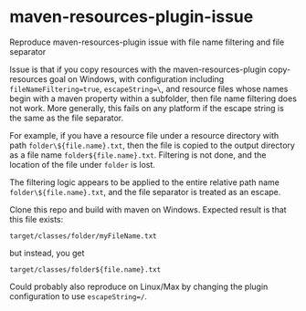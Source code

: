 # maven-resources-plugin-issue
Reproduce maven-resources-plugin issue with file name filtering and file separator

Issue is that if you copy resources with the maven-resources-plugin copy-resources goal
on Windows, with configuration including `fileNameFiltering=true`, `escapeString=\`, and
resource files whose names begin with a maven property within a subfolder, then file name
filtering does not work. More generally, this fails on any platform if the escape string
is the same as the file separator.

For example, if you have a resource file under a resource directory with path
`folder\${file.name}.txt`, then the file is copied to the output directory as
a file name `folder${file.name}.txt`. Filtering is not done, and the location of
the file under `folder` is lost.

The filtering logic appears to be applied to the entire relative path name
`folder\${file.name}.txt`, and the file separator is treated as an escape.

Clone this repo and build with maven on Windows. Expected result is that this file exists:

	target/classes/folder/myFileName.txt

but instead, you get

	target/classes/folder${file.name}.txt

Could probably also reproduce on Linux/Max by changing the plugin configuration to
use `escapeString=/`.
